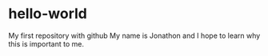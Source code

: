 # hello-world
My first repository with github
My name is Jonathon and I hope to learn why this is important to me.
